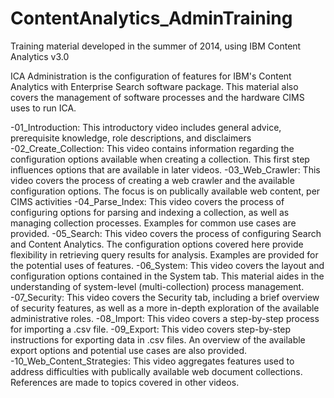 # ContentAnalytics_AdminTraining
Training material developed in the summer of 2014, using IBM Content Analytics v3.0


ICA Administration is the configuration of features for IBM's Content Analytics with Enterprise Search software package. This material also covers the management of software processes and the hardware CIMS uses to run ICA.

-01_Introduction: This introductory video includes general advice, prerequisite knowledge, role descriptions, and disclaimers
-02_Create_Collection: This video contains information regarding the configuration options available when creating a collection. This first step influences options that are available in later videos.
-03_Web_Crawler: This video covers the process of creating a web crawler and the available configuration options. The focus is on publically available web content, per CIMS activities
-04_Parse_Index: This video covers the process of configuring options for parsing and indexing a collection, as well as managing collection processes. Examples for common use cases are provided.
-05_Search: This video covers the process of configuring Search and Content Analytics. The configuration options covered here provide flexibility in retrieving query results for analysis. Examples are provided for the potential uses of features.
-06_System: This video covers the layout and configuration options contained in the System tab. This material aides in the understanding of system-level (multi-collection) process management.
-07_Security: This video covers the Security tab, including a brief overview of security features, as well as a more in-depth exploration of the available administrative roles.
-08_Import: This video covers a step-by-step process for importing a .csv file.
-09_Export: This video covers step-by-step instructions for exporting data in .csv files. An overview of the available export options and potential use cases are also provided.
-10_Web_Content_Strategies: This video aggregates features used to address difficulties with publically available web document collections. References are made to topics covered in other videos.



